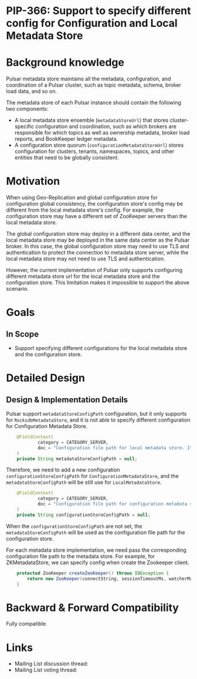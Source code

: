 # PIP-366: Support to specify different config for Configuration and Local Metadata Store

# Background knowledge

Pulsar metadata store maintains all the metadata, configuration, and coordination of a Pulsar cluster, such as topic metadata, schema, broker load data, and so on.

The metadata store of each Pulsar instance should contain the following two components:

- A local metadata store ensemble (`metadataStoreUrl`) that stores cluster-specific configuration and coordination, such as which brokers are responsible for which topics as well as ownership metadata, broker load reports, and BookKeeper ledger metadata.
- A configuration store quorum (`configurationMetadataStoreUrl`) stores configuration for clusters, tenants, namespaces, topics, and other entities that need to be globally consistent.

# Motivation

When using Geo-Replication and global configuration store for configuration global consistency, the configuration store's config may be different from the local metadata store's config. For example, the configuration store may have a different set of ZooKeeper servers than the local metadata store.

The global configuration store may deploy in a different data center, and the local metadata store may be deployed in the same data center as the Pulsar broker. In this case, the global configuration store may need to use TLS and authentication to protect the connection to metadata store server, while the local metadata store may not need to use TLS and authentication.

However, the current implementation of Pulsar only supports configuring different metadata store url for the local metadata store and the configuration store. This limitation makes it impossible to support the above scenario.

# Goals

## In Scope

- Support specifying different configurations for the local metadata store and the configuration store.

# Detailed Design

## Design & Implementation Details

Pulsar support `metadataStoreConfigPath` configuration, but it only supports for `RocksdbMetadataStore`, and it is not able to specify different configuration for Configuration Metadata Store.

```java
    @FieldContext(
            category = CATEGORY_SERVER,
            doc = "Configuration file path for local metadata store. It's supported by RocksdbMetadataStore for now."
    )
    private String metadataStoreConfigPath = null;
```

Therefore, we need to add a new configuration `configurationStoreConfigPath` for `ConfigurationMetadataStore`, and the `metadataStoreConfigPath` will be still use for `LocalMetadataStore`.

```java
    @FieldContext(
            category = CATEGORY_SERVER,
            doc = "Configuration file path for configuration metadata store."
    )
    private String configurationStoreConfigPath = null;
```

When the `configurationStoreConfigPath` are not set, the `metadataStoreConfigPath` will be used as the configuration file path for the configuration store.

For each metadata store implementation, we need pass the corresponding configuration file path to the metadata store. For example, for ZKMetadataStore, we can specify config when create the Zookeeper client.

```java
    protected ZooKeeper createZooKeeper() throws IOException {
        return new ZooKeeper(connectString, sessionTimeoutMs, watcherManager, allowReadOnlyMode, /** Add the config here **/ new ZKClientConfig(configPath));
    }
```

# Backward & Forward Compatibility

Fully compatible.

# Links

<!--
Updated afterwards
-->
* Mailing List discussion thread:
* Mailing List voting thread:
